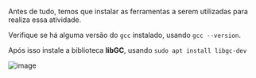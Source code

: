 Antes de tudo, temos que instalar as ferramentas a serem utilizadas para realiza essa atividade.

Verifique se há alguma versão do `gcc` instalado, usando `gcc --version`.

Após isso instale a biblioteca **libGC**, usando `sudo apt install libgc-dev`

![image](https://user-images.githubusercontent.com/50020838/123344271-e3f82d00-d529-11eb-812d-35fe4ae451e4.png)

